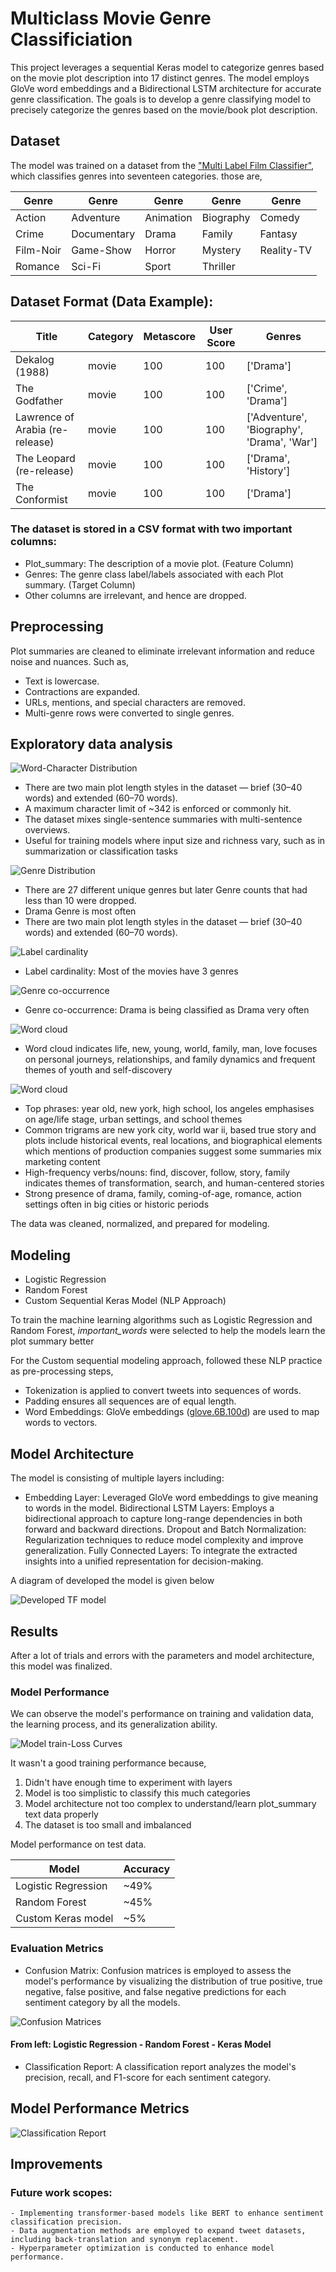 # Multiclass Movie Genre Classificiation

This project leverages a sequential Keras model to categorize genres based on the movie plot description into 17 distinct genres. The model employs GloVe word embeddings and a Bidirectional LSTM architecture for accurate genre classification. The goals is to develop a genre classifying model to precisely categorize the genres based on the movie/book plot description.

## Dataset

The model was trained on a dataset from the ["Multi Label Film Classifier"](https://www.kaggle.com/datasets/mdzarinhossain/multi-label-film-classifier), which classifies genres into seventeen categories. those are, 

| Genre       | Genre       | Genre       | Genre       | Genre      |
|-------------|-------------|-------------|-------------|------------|
| Action      | Adventure   | Animation   | Biography   | Comedy     |
| Crime       | Documentary | Drama       | Family      | Fantasy    |
| Film-Noir   | Game-Show   | Horror      | Mystery     | Reality-TV |
| Romance     | Sci-Fi      | Sport       | Thriller    |            |


## Dataset Format (Data Example):

| Title                         | Category | Metascore | User Score | Genres                                    |
|------------------------------|----------|-----------|------------|--------------------------------------------|
| Dekalog (1988)               | movie    | 100       | 100        | ['Drama']                                  |
| The Godfather                | movie    | 100       | 100        | ['Crime', 'Drama']                         |
| Lawrence of Arabia (re-release) | movie | 100       | 100        | ['Adventure', 'Biography', 'Drama', 'War'] |
| The Leopard (re-release)     | movie    | 100       | 100        | ['Drama', 'History']                       |
| The Conformist               | movie    | 100       | 100        | ['Drama']                                  |



### The dataset is stored in a CSV format with two important columns:
- Plot_summary: The description of a movie plot. (Feature Column)
- Genres: The genre class label/labels associated with each Plot summary. (Target Column)
- Other columns are irrelevant, and hence are dropped.

## Preprocessing

Plot summaries are cleaned to eliminate irrelevant information and reduce noise and nuances. Such as,
- Text is lowercase.
- Contractions are expanded.
- URLs, mentions, and special characters are removed.
- Multi-genre rows were converted to single genres.

## Exploratory data analysis

![Word-Character Distribution](https://raw.githubusercontent.com/RezuwanHassan262/sifat_repo/refs/heads/main/figures/wcc_dist.png) 

- There are two main plot length styles in the dataset — brief (30–40 words) and extended (60–70 words).
- A maximum character limit of ~342 is enforced or commonly hit.
- The dataset mixes single-sentence summaries with multi-sentence overviews.
- Useful for training models where input size and richness vary, such as in summarization or classification tasks

![Genre Distribution](https://raw.githubusercontent.com/RezuwanHassan262/sifat_repo/refs/heads/main/figures/genre_count.png) 
- There are 27 different unique genres but later Genre counts that had less than 10 were dropped.
- Drama Genre is most often
- There are two main plot length styles in the dataset — brief (30–40 words) and extended (60–70 words).

![Label cardinality](https://raw.githubusercontent.com/RezuwanHassan262/sifat_repo/refs/heads/main/figures/label_cardi.png) 
- Label cardinality: Most of the movies have 3 genres

![Genre co-occurrence](https://raw.githubusercontent.com/RezuwanHassan262/sifat_repo/refs/heads/main/figures/co_occurance.png) 
- Genre co-occurrence: Drama is being classified as Drama very often


![Word cloud](https://raw.githubusercontent.com/RezuwanHassan262/sifat_repo/refs/heads/main/figures/word_cloud.png) 
- Word cloud indicates life, new, young, world, family, man, love focuses on personal journeys, relationships, and family dynamics and frequent themes of youth and self-discovery

![Word cloud](https://raw.githubusercontent.com/RezuwanHassan262/sifat_repo/refs/heads/main/figures/tf_idf_table.PNG) 
- Top phrases: year old, new york, high school, los angeles emphasises on age/life stage, urban settings, and school themes
- Common trigrams are new york city, world war ii, based true story and plots include historical events, real locations, and biographical elements which mentions of production companies suggest some summaries mix marketing content
- High-frequency verbs/nouns: find, discover, follow, story, family indicates themes of transformation, search, and human-centered stories
- Strong presence of drama, family, coming-of-age, romance, action settings often in big cities or historic periods


The data was cleaned, normalized, and prepared for modeling.


## Modeling

- Logistic Regression 
- Random Forest
- Custom Sequential Keras Model (NLP Approach)

To train the machine learning algorithms such as Logistic Regression and Random Forest, _important_words_ were selected to help the models learn the plot summary better

For the Custom sequential modeling approach, followed these NLP practice as pre-processing steps,

- Tokenization is applied to convert tweets into sequences of words.
- Padding ensures all sequences are of equal length.
- Word Embeddings: GloVe embeddings ([glove.6B.100d](https://www.kaggle.com/datasets/danielwillgeorge/glove6b100dtxt)) are used to map words to vectors.
 

## Model Architecture

The model is consisting of multiple layers including:

- Embedding Layer: Leveraged GloVe word embeddings to give meaning to words in the model.
    Bidirectional LSTM Layers: Employs a bidirectional approach to capture long-range dependencies in both forward and backward directions.
    Dropout and Batch Normalization: Regularization techniques to reduce model complexity and improve generalization.
    Fully Connected Layers: To integrate the extracted insights into a unified representation for decision-making.

A diagram of developed the model is given below

![Developed TF model](https://raw.githubusercontent.com/RezuwanHassan262/sifat_repo/refs/heads/main/figures/model_arch.png) 



 
## Results

After a lot of trials and errors with the parameters and model architecture, this model was finalized.

### Model Performance

We can observe the model's performance on training and validation data, the learning process, and its generalization ability.

![Model train-Loss Curves](https://raw.githubusercontent.com/RezuwanHassan262/sifat_repo/refs/heads/main/figures/train_valid_curves.PNG) 

It wasn't a good training performance because, 

1. Didn't have enough time to experiment with layers
2. Model is too simplistic to classify this much categories
3. Model architecture not too complex to understand/learn plot_summary text data properly
4. The dataset is too small and imbalanced

Model performance on test data.

| Model                         |  Accuracy |
|-------------------------------|-----------|
| Logistic Regression           |   ~49%    |
| Random Forest                 |   ~45%    |
| Custom Keras model            |   ~5%     |


### Evaluation Metrics

- Confusion Matrix: Confusion matrices is employed to assess the model's performance by visualizing the distribution of true positive, true negative, false positive, and false negative predictions for each sentiment category by all the models.

![Confusion Matrices](https://raw.githubusercontent.com/RezuwanHassan262/sifat_repo/refs/heads/main/figures/cfs.png)

#### From left: Logistic Regression - Random Forest - Keras Model

- Classification Report: A classification report analyzes the model's precision, recall, and F1-score for each sentiment category.

## Model Performance Metrics

![Classification Report](https://raw.githubusercontent.com/RezuwanHassan262/sifat_repo/refs/heads/main/figures/crcm.PNG) 



## Improvements

### Future work scopes:

    - Implementing transformer-based models like BERT to enhance sentiment classification precision.
    - Data augmentation methods are employed to expand tweet datasets, including back-translation and synonym replacement.
    - Hyperparameter optimization is conducted to enhance model performance.


<!-- 
## Explainable AI Integration (LIME: Local Interpretable Model-agnostic Explanations)

I aimed to enhance the interpretability of the model's predictions by integrating eXplainable AI (XAI) techniques. Specifically, I focused on implementing LIME (Local Interpretable Model-Agnostic Explanations). LIME works by approximating the complex model's behavior locally around a specific instance, creating a simpler, interpretable model to explain the prediction.

By incorporating LIME, I sought to understand the factors influencing the model's decisions. This would improve the model's transparency and help identify potential biases or errors.****
-->

